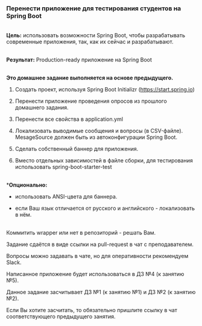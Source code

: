 ### Перенести приложение для тестирования студентов на Spring Boot

\
**Цель:** использовать возможности Spring Boot, чтобы разрабатывать современные приложения, так, как их сейчас и разрабатывают.

\
**Результат:** Production-ready приложение на Spring Boot

\
**Это домашнее задание выполняется на основе предыдущего.**

1. Создать проект, используя Spring Boot Initializr (https://start.spring.io)

2. Перенести приложение проведения опросов из прошлого домашнего задания.

3. Перенести все свойства в application.yml

4. Локализовать выводимые сообщения и вопросы (в CSV-файле). MesageSource должен быть из автоконфигурации Spring Boot.

5. Сделать собственный баннер для приложения.

6. Вместо отдельных зависимостей в файле сборки, для тестирования использовать spring-boot-starter-test

\
***Опционально:**

- использовать ANSI-цвета для баннера.

- если Ваш язык отличается от русского и английского - локализовать в нём.

\
Коммитить wrapper или нет в репозиторий - решать Вам.

Задание сдаётся в виде ссылки на pull-request в чат с преподавателем.

Вопросы можно задавать в чате, но для оперативности рекомендуем Slack.

Написанное приложение будет использоваться в ДЗ №4 (к занятию №5).

Данное задание засчитывает ДЗ №1 (к занятию №1) и ДЗ №2 (к занятию №2).

Если Вы хотите засчитать, то обязательно пришлите ссылку в чат соответствующего предыдущего занятия.
